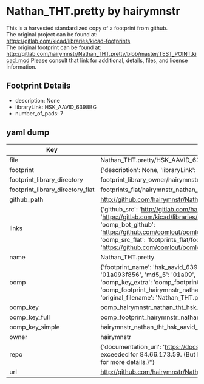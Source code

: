 # Nathan_THT.pretty by hairymnstr  
This is a harvested standardized copy of a footprint from github.  
The original project can be found at:  
https://gitlab.com/kicad/libraries/kicad-footprints  
The original footprint can be found at:
http://gitlab.com/hairymnstr/Nathan_THT.pretty/blob/master/TEST_POINT.kicad_mod
Please consult that link for additional, details, files, and license information.  
## Footprint Details
* description: None  
* libraryLink: HSK_AAVID_6398BG  
* number_of_pads: 7  
## yaml dump  
| Key | Value |  
| --- | --- |  
| file | Nathan_THT.pretty/HSK_AAVID_6398BG.kicad_mod |  
| footprint | {'description': None, 'libraryLink': 'HSK_AAVID_6398BG', 'number_of_pads': 7} |  
| footprint_library_directory | footprint_library_owner/hairymnstr_Nathan_THT.pretty |  
| footprint_library_directory_flat | footprints_flat/hairymnstr_nathan_tht_hsk_aavid_6398bg/working |  
| github_path | http://github.com/hairymnstr/Nathan_THT.pretty/blob/master/HSK_AAVID_6398BG.kicad_mod |  
| links | {'github_src': 'http://gitlab.com/hairymnstr/Nathan_THT.pretty/blob/master/TEST_POINT.kicad_mod', 'github_src_repo': 'https://gitlab.com/kicad/libraries/kicad-footprints', 'oomp_bot': 'footprints/hairymnstr_nathan_tht_hsk_aavid_6398bg/working', 'oomp_bot_github': 'https://github.com/oomlout/oomlout_oomp_footprint_bot/tree/main/footprints/hairymnstr_nathan_tht_hsk_aavid_6398bg/working', 'oomp_src_flat': 'footprints_flat/footprints_flat/hairymnstr_nathan_tht_hsk_aavid_6398bg/working', 'oomp_src_flat_github': 'https://github.com/oomlout/oomlout_oomp_footprint_src/tree/main/footprints_flat/hairymnstr_nathan_tht_hsk_aavid_6398bg/working'} |  
| name | Nathan_THT.pretty |  
| oomp | {'footprint_name': 'hsk_aavid_6398bg', 'library_name': 'nathan_tht', 'md5': '01a093f85643a9a313ec8ce55f584764', 'md5_10': '01a093f856', 'md5_5': '01a09', 'md5_6': '01a093', 'oomp_key': 'oomp_hairymnstr_nathan_tht_hsk_aavid_6398bg', 'oomp_key_extra': 'oomp_footprint_hairymnstr_nathan_tht_hsk_aavid_6398bg', 'oomp_key_full': 'oomp_footprint_hairymnstr_nathan_tht_hsk_aavid_6398bg_01a093', 'oomp_key_simple': 'hairymnstr_nathan_tht_hsk_aavid_6398bg', 'original_filename': 'Nathan_THT.pretty/HSK_AAVID_6398BG.kicad_mod', 'owner_name': 'hairymnstr'} |  
| oomp_key | oomp_hairymnstr_nathan_tht_hsk_aavid_6398bg |  
| oomp_key_full | oomp_footprint_hairymnstr_nathan_tht_hsk_aavid_6398bg |  
| oomp_key_simple | hairymnstr_nathan_tht_hsk_aavid_6398bg |  
| owner | hairymnstr |  
| repo | {'documentation_url': 'https://docs.github.com/rest/overview/resources-in-the-rest-api#rate-limiting', 'message': "API rate limit exceeded for 84.66.173.59. (But here's the good news: Authenticated requests get a higher rate limit. Check out the documentation for more details.)"} |  
| url | http://github.com/hairymnstr/Nathan_THT.pretty |  


